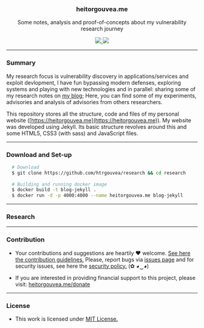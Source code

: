 <p align="center">
  <h3 align="center">heitorgouvea.me</h3>
  <p align="center">Some notes, analysis and proof-of-concepts about my vulnerability research journey</p>
  <p align="center">
    <a href="https://github.com/htrgouvea/research/blob/master/LICENSE.md">
      <img src="https://img.shields.io/badge/license-MIT-blue.svg">
    </a>
    <a href="https://github.com/htrgouvea/research/releases">
      <img src="https://img.shields.io/badge/version-1.0-blue.svg">
    </a>
  </p>
</p>

---

### Summary

My research focus is vulnerability discovery in applications/services and exploit devlopment, I have fun bypassing modern defenses, exploring systems and playing with new technologies and in parallel: sharing some of my research notes on [my blog](https://heitorgouvea.me); Here, you can find some of my experiments, advisories and analysis of advisories from others researchers.


This repository stores all the structure, code and files of my personal website ([https://heitorgouvea.me](https://heitorgouvea.me)). My website was developed using Jekyll. Its basic structure revolves around this and some HTML5, CSS3 (with sass) and JavaScript files.

---

### Download and Set-up

```bash
  # Download
  $ git clone https://github.com/htrgouvea/research && cd research
    
  # Building and running docker image
  $ docker build -t blog-jekyll .
  $ docker run -d -p 4000:4000 --name heitorgouvea.me blog-jekyll
```

---

### Research




---

### Contribution

- Your contributions and suggestions are heartily ♥ welcome. [See here the contribution guidelines.](/.github/CONTRIBUTING.md) Please, report bugs via [issues page](https://github.com/htrgouvea/research/issues) and for security issues, see here the [security policy.](./SECURITY.md) (✿ ◕‿◕) 

- If you are interested in providing financial support to this project, please visit: [heitorgouvea.me/donate](https://heitorgouvea.me/donate)

---

### License

- This work is licensed under [MIT License.](./LICENSE.md)